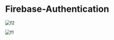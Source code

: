 # Firebase-Authentication
![f2](https://user-images.githubusercontent.com/61504827/124952513-ef6f4c00-e031-11eb-9953-778a9a574b41.PNG)

![f1](https://user-images.githubusercontent.com/61504827/124952040-88ea2e00-e031-11eb-8b34-c4694d113ddb.PNG)
